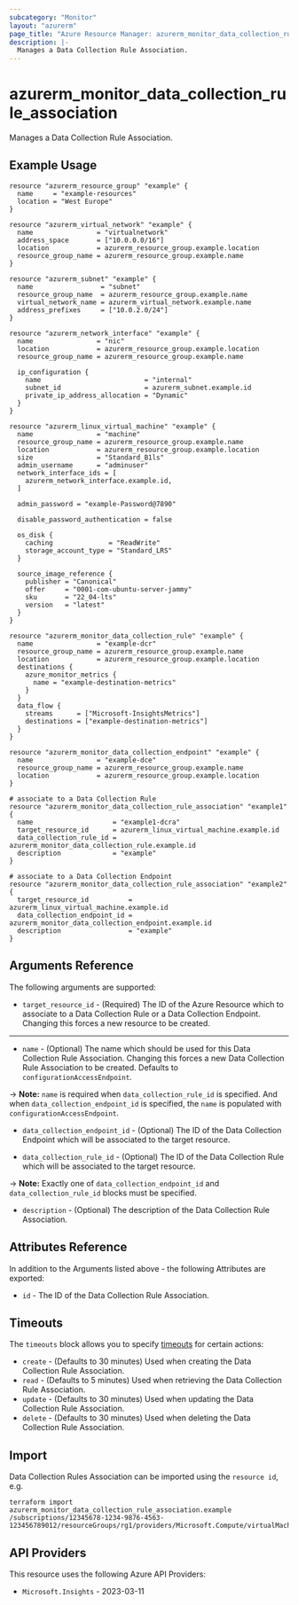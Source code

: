 ```yaml
---
subcategory: "Monitor"
layout: "azurerm"
page_title: "Azure Resource Manager: azurerm_monitor_data_collection_rule_association"
description: |-
  Manages a Data Collection Rule Association.
---
```


# azurerm_monitor_data_collection_rule_association

Manages a Data Collection Rule Association.

## Example Usage

```hcl
resource "azurerm_resource_group" "example" {
  name     = "example-resources"
  location = "West Europe"
}

resource "azurerm_virtual_network" "example" {
  name                = "virtualnetwork"
  address_space       = ["10.0.0.0/16"]
  location            = azurerm_resource_group.example.location
  resource_group_name = azurerm_resource_group.example.name
}

resource "azurerm_subnet" "example" {
  name                 = "subnet"
  resource_group_name  = azurerm_resource_group.example.name
  virtual_network_name = azurerm_virtual_network.example.name
  address_prefixes     = ["10.0.2.0/24"]
}

resource "azurerm_network_interface" "example" {
  name                = "nic"
  location            = azurerm_resource_group.example.location
  resource_group_name = azurerm_resource_group.example.name

  ip_configuration {
    name                          = "internal"
    subnet_id                     = azurerm_subnet.example.id
    private_ip_address_allocation = "Dynamic"
  }
}

resource "azurerm_linux_virtual_machine" "example" {
  name                = "machine"
  resource_group_name = azurerm_resource_group.example.name
  location            = azurerm_resource_group.example.location
  size                = "Standard_B1ls"
  admin_username      = "adminuser"
  network_interface_ids = [
    azurerm_network_interface.example.id,
  ]

  admin_password = "example-Password@7890"

  disable_password_authentication = false

  os_disk {
    caching              = "ReadWrite"
    storage_account_type = "Standard_LRS"
  }

  source_image_reference {
    publisher = "Canonical"
    offer     = "0001-com-ubuntu-server-jammy"
    sku       = "22_04-lts"
    version   = "latest"
  }
}

resource "azurerm_monitor_data_collection_rule" "example" {
  name                = "example-dcr"
  resource_group_name = azurerm_resource_group.example.name
  location            = azurerm_resource_group.example.location
  destinations {
    azure_monitor_metrics {
      name = "example-destination-metrics"
    }
  }
  data_flow {
    streams      = ["Microsoft-InsightsMetrics"]
    destinations = ["example-destination-metrics"]
  }
}

resource "azurerm_monitor_data_collection_endpoint" "example" {
  name                = "example-dce"
  resource_group_name = azurerm_resource_group.example.name
  location            = azurerm_resource_group.example.location
}

# associate to a Data Collection Rule
resource "azurerm_monitor_data_collection_rule_association" "example1" {
  name                    = "example1-dcra"
  target_resource_id      = azurerm_linux_virtual_machine.example.id
  data_collection_rule_id = azurerm_monitor_data_collection_rule.example.id
  description             = "example"
}

# associate to a Data Collection Endpoint
resource "azurerm_monitor_data_collection_rule_association" "example2" {
  target_resource_id          = azurerm_linux_virtual_machine.example.id
  data_collection_endpoint_id = azurerm_monitor_data_collection_endpoint.example.id
  description                 = "example"
}

```

## Arguments Reference

The following arguments are supported:

* `target_resource_id` - (Required) The ID of the Azure Resource which to associate to a Data Collection Rule or a Data Collection Endpoint. Changing this forces a new resource to be created.

---

* `name` - (Optional) The name which should be used for this Data Collection Rule Association. Changing this forces a new Data Collection Rule Association to be created. Defaults to `configurationAccessEndpoint`.

-> **Note:** `name` is required when `data_collection_rule_id` is specified. And when `data_collection_endpoint_id` is specified, the `name` is populated with `configurationAccessEndpoint`.

* `data_collection_endpoint_id` - (Optional) The ID of the Data Collection Endpoint which will be associated to the target resource.

* `data_collection_rule_id` - (Optional) The ID of the Data Collection Rule which will be associated to the target resource.

-> **Note:** Exactly one of `data_collection_endpoint_id` and `data_collection_rule_id` blocks must be specified.

* `description` - (Optional) The description of the Data Collection Rule Association.

## Attributes Reference

In addition to the Arguments listed above - the following Attributes are exported:

* `id` - The ID of the Data Collection Rule Association.

## Timeouts

The `timeouts` block allows you to specify [timeouts](https://developer.hashicorp.com/terraform/language/resources/configure#define-operation-timeouts) for certain actions:

* `create` - (Defaults to 30 minutes) Used when creating the Data Collection Rule Association.
* `read` - (Defaults to 5 minutes) Used when retrieving the Data Collection Rule Association.
* `update` - (Defaults to 30 minutes) Used when updating the Data Collection Rule Association.
* `delete` - (Defaults to 30 minutes) Used when deleting the Data Collection Rule Association.

## Import

Data Collection Rules Association can be imported using the `resource id`, e.g.

```shell
terraform import azurerm_monitor_data_collection_rule_association.example /subscriptions/12345678-1234-9876-4563-123456789012/resourceGroups/rg1/providers/Microsoft.Compute/virtualMachines/vm1/providers/Microsoft.Insights/dataCollectionRuleAssociations/dca1
```

## API Providers
<!-- This section is generated, changes will be overwritten -->
This resource uses the following Azure API Providers:

* `Microsoft.Insights` - 2023-03-11
